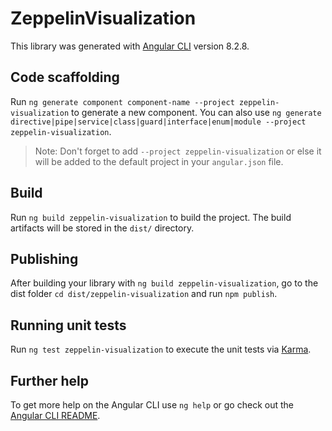 # ZeppelinVisualization

This library was generated with [Angular CLI](https://github.com/angular/angular-cli) version 8.2.8.

## Code scaffolding

Run `ng generate component component-name --project zeppelin-visualization` to generate a new component. You can also use `ng generate directive|pipe|service|class|guard|interface|enum|module --project zeppelin-visualization`.
> Note: Don't forget to add `--project zeppelin-visualization` or else it will be added to the default project in your `angular.json` file. 

## Build

Run `ng build zeppelin-visualization` to build the project. The build artifacts will be stored in the `dist/` directory.

## Publishing

After building your library with `ng build zeppelin-visualization`, go to the dist folder `cd dist/zeppelin-visualization` and run `npm publish`.

## Running unit tests

Run `ng test zeppelin-visualization` to execute the unit tests via [Karma](https://karma-runner.github.io).

## Further help

To get more help on the Angular CLI use `ng help` or go check out the [Angular CLI README](https://github.com/angular/angular-cli/blob/master/README.md).
